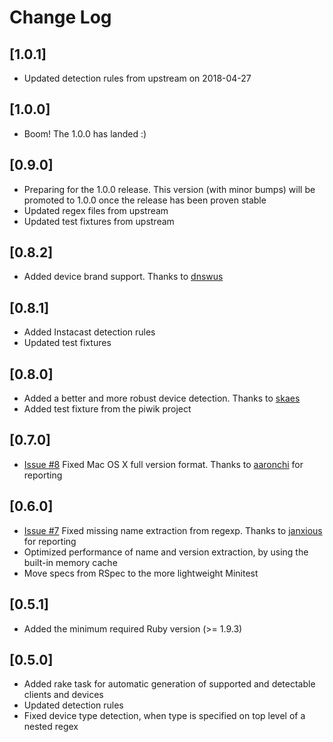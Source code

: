 # Change Log

## [1.0.1]
- Updated detection rules from upstream on 2018-04-27

## [1.0.0]
- Boom! The 1.0.0 has landed :)

## [0.9.0]
- Preparing for the 1.0.0 release. This version (with minor bumps) will be promoted to 1.0.0 once the release has been proven stable
- Updated regex files from upstream
- Updated test fixtures from upstream

## [0.8.2]
- Added device brand support. Thanks to [dnswus](https://github.com/dnswus)

## [0.8.1]
- Added Instacast detection rules
- Updated test fixtures

## [0.8.0]
- Added a better and more robust device detection. Thanks to [skaes](https://github.com/skaes)
- Added test fixture from the piwik project

## [0.7.0]
- [Issue #8](https://github.com/podigee/device_detector/issues/8) Fixed Mac OS X full version format. Thanks to [aaronchi](https://github.com/aaronchi) for reporting

## [0.6.0]

- [Issue #7](https://github.com/podigee/device_detector/issues/7) Fixed missing name extraction from regexp. Thanks to [janxious](https://github.com/janxious) for reporting
- Optimized performance of name and version extraction, by using the built-in memory cache
- Move specs from RSpec to the more lightweight Minitest

## [0.5.1]

- Added the minimum required Ruby version (>= 1.9.3)

## [0.5.0]

- Added rake task for automatic generation of supported and detectable clients and devices
- Updated detection rules
- Fixed device type detection, when type is specified on top level of a nested regex


